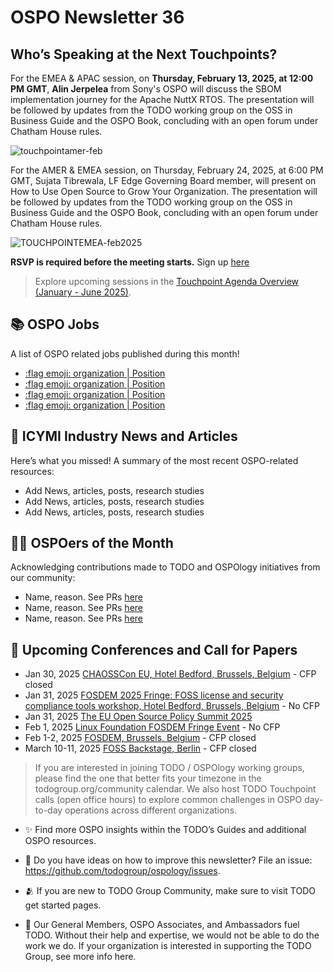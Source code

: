 # OSPO Newsletter 36

## Who’s Speaking at the Next Touchpoints?

For the EMEA & APAC session, on **Thursday, February 13, 2025, at 12:00 PM GMT**, **Alin Jerpelea** from Sony's OSPO will discuss the SBOM implementation journey for the Apache NuttX RTOS. 
The presentation will be followed by updates from the TODO working group on the OSS in Business Guide and the OSPO Book, concluding with an open forum under Chatham House rules.

![touchpointamer-feb](https://github.com/user-attachments/assets/6dd5ab1d-82c9-42cf-9f67-0380f41b919a)

For the AMER & EMEA session, on Thursday, February 24, 2025, at 6:00 PM GMT, Sujata Tibrewala, LF Edge Governing Board member, will present on How to Use Open Source to Grow Your Organization.
The presentation will be followed by updates from the TODO working group on the OSS in Business Guide and the OSPO Book, concluding with an open forum under Chatham House rules.

![TOUCHPOINTEMEA-feb2025](https://github.com/user-attachments/assets/d4117e31-b06c-4578-b08e-1ceed48f6fd6)

**RSVP is required before the meeting starts.** Sign up [here](https://zoom-lfx.platform.linuxfoundation.org/meeting/93266151738?password=e76e3320-7fb0-413a-b01b-33a11733e026)

> Explore upcoming sessions in the [Touchpoint Agenda Overview (January - June 2025)](https://github.com/todogroup/ospology/tree/main/meetings/Agenda_2025).


## 📚 OSPO Jobs

A list of OSPO related jobs published during this month!

- [:flag emoji: organization | Position]()
- [:flag emoji: organization | Position]()
- [:flag emoji: organization | Position]()
- [:flag emoji: organization | Position]()


## 📌 ICYMI Industry News and Articles
Here’s what you missed! A summary of the most recent OSPO-related resources:

- Add News, articles, posts, research studies
- Add News, articles, posts, research studies
- Add News, articles, posts, research studies

  
## 🙋‍♀️ OSPOers of the Month
Acknowledging contributions made to TODO and OSPOlogy initiatives from our community:

- Name, reason. See PRs [here]()
- Name, reason. See PRs [here]()
- Name, reason. See PRs [here]()
  
## 📎 Upcoming Conferences and Call for Papers

- Jan 30, 2025 [CHAOSSCon EU, Hotel Bedford, Brussels, Belgium](https://chaoss.community/chaosscon-2025-eu/) - CFP closed
- Jan 31, 2025 [FOSDEM 2025 Fringe: FOSS license and security compliance tools workshop, Hotel Bedford, Brussels, Belgium](https://pretix.eu/aboutcode/fosdem-2025/) - No CFP
- Jan 31, 2025 [The EU Open Source Policy Summit 2025](https://summit.openforumeurope.org/#agenda)
- Feb 1, 2025 [Linux Foundation FOSDEM Fringe Event](https://linuxfoundation.regfox.com/linux-foundation-fosdem-side-event-2025) - No CFP
- Feb 1-2, 2025 [FOSDEM, Brussels, Belgium](https://fosdem.org/2025/) - CFP closed
- March 10-11, 2025 [FOSS Backstage, Berlin](https://25.foss-backstage.de/) - CFP closed


> If you are interested in joining TODO / OSPOlogy working groups, please find the one that better fits your timezone in the todogroup.org/community calendar. We
also host TODO Touchpoint calls (open office hours) to explore common challenges in OSPO day-to-day operations across different organizations.

- ✨ Find more OSPO insights within the TODO’s Guides and additional OSPO resources.

- 🧐 Do you have ideas on how to improve this newsletter? File an issue: https://github.com/todogroup/ospology/issues.

- 🫂 If you are new to TODO Group Community, make sure to visit TODO get started pages.

- 💚 Our General Members, OSPO Associates, and Ambassadors fuel TODO. Without their help and expertise, we would not be able to do the work we do. If your organization is interested in supporting the TODO Group, see more info here.

